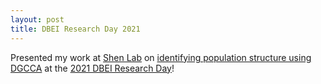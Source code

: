 ```yaml
---
layout: post
title: DBEI Research Day 2021
---
```


Presented my work at [Shen Lab](https://www.med.upenn.edu/shenlab/) on [identifying population structure using DGCCA](/projects/2020-10-dgcca-population/) at the [2021 DBEI Research Day](https://www.dbei.med.upenn.edu/2021ResearchDay/feng)!
